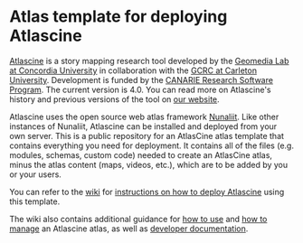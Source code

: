 # Atlas template for deploying Atlascine

[Atlascine](https://rs-atlascine.concordia.ca/) is a story mapping research tool developed by the [Geomedia Lab at Concordia University](https://geomedialab.org/) in collaboration with the [GCRC at Carleton University](https://gcrc.carleton.ca/). Development is funded by the [CANARIE Research Software Program](https://www.canarie.ca/software/). The current version is 4.0. You can read more on Atlascine's history and previous versions of the tool on [our website](https://geomedialab.org/atlascine.html).

Atlascine uses the open source web atlas framework [Nunaliit](http://nunaliit.org/). Like other instances of Nunaliit, Atlascine can be installed and deployed from your own server. This is a public repository for an AtlasCine atlas template that contains everything you need for deployment. It contains all of the files (e.g. modules, schemas, custom code) needed to create an AtlasCine atlas, minus the atlas content (maps, videos, etc.), which are to be added by you or your users.

You can refer to the [wiki](https://github.com/geomedialab/atlas-template/wiki/) for [instructions on how to deploy Atlascine](https://github.com/geomedialab/atlas-template/wiki/How-to-deploy-Atlascine) using this template.

The wiki also contains additional guidance for [how to use](https://github.com/geomedialab/atlascine-template/wiki/How-to-use-Atlascine) and [how to manage](https://github.com/geomedialab/atlascine-template/wiki/Managing-an-atlas) an Atlascine atlas, as well as [developer documentation](https://github.com/geomedialab/atlascine-template/wiki/Developer-documentation).

